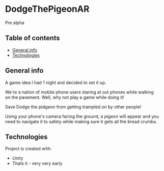 # DodgeThePigeonAR
Pre alpha

## Table of contents
* [General info](#general-info)
* [Technologies](#technologies)

## General info
A game idea I had 1 night and decided to set it up. 

We're a nation of mobile phone users staring at out phones while walking on the pavement. Well, why not play a game while doing it!

Save Dodge the pidgeon from getting trampled on by other people!

Using your phone's camera facing the ground, a pigeon will appear and you need to navigate it to safety while making sure it gets all the bread crumbs.

## Technologies
Project is created with:
* Unity
* Thats it - very very early

	
